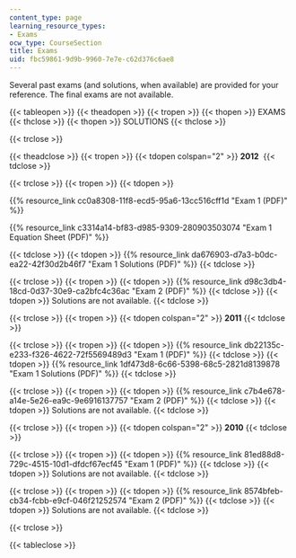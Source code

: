 ```yaml
---
content_type: page
learning_resource_types:
- Exams
ocw_type: CourseSection
title: Exams
uid: fbc59861-9d9b-9960-7e7e-c62d376c6ae8
---
```


Several past exams (and solutions, when available) are provided for your reference. The final exams are not available.

{{< tableopen >}}
{{< theadopen >}}
{{< tropen >}}
{{< thopen >}}
EXAMS
{{< thclose >}}
{{< thopen >}}
SOLUTIONS
{{< thclose >}}

{{< trclose >}}

{{< theadclose >}}
{{< tropen >}}
{{< tdopen colspan="2" >}}
**2012** 
{{< tdclose >}}

{{< trclose >}}
{{< tropen >}}
{{< tdopen >}}


{{% resource_link cc0a8308-11f8-ecd5-95a6-13cc516cff1d "Exam 1 (PDF)" %}}

{{% resource_link c3314a14-bf83-d985-9309-280903503074 "Exam 1 Equation Sheet (PDF)" %}}


{{< tdclose >}}
{{< tdopen >}}
{{% resource_link da676903-d7a3-b0dc-ea22-42f30d2b46f7 "Exam 1 Solutions (PDF)" %}}
{{< tdclose >}}

{{< trclose >}}
{{< tropen >}}
{{< tdopen >}}
{{% resource_link d98c3db4-18cd-0d37-30e9-ca2bfc4c36ac "Exam 2 (PDF)" %}}
{{< tdclose >}}
{{< tdopen >}}
Solutions are not available.
{{< tdclose >}}

{{< trclose >}}
{{< tropen >}}
{{< tdopen colspan="2" >}}
**2011** 
{{< tdclose >}}

{{< trclose >}}
{{< tropen >}}
{{< tdopen >}}
{{% resource_link db22135c-e233-f326-4622-72f5569489d3 "Exam 1 (PDF)" %}}
{{< tdclose >}}
{{< tdopen >}}
{{% resource_link 1df473d8-6c66-5398-68c5-2821d8139878 "Exam 1 Solutions (PDF)" %}}
{{< tdclose >}}

{{< trclose >}}
{{< tropen >}}
{{< tdopen >}}
{{% resource_link c7b4e678-a14e-5e26-ea9c-9e6916137757 "Exam 2 (PDF)" %}}
{{< tdclose >}}
{{< tdopen >}}
Solutions are not available.
{{< tdclose >}}

{{< trclose >}}
{{< tropen >}}
{{< tdopen colspan="2" >}}
**2010** 
{{< tdclose >}}

{{< trclose >}}
{{< tropen >}}
{{< tdopen >}}
{{% resource_link 81ed88d8-729c-4515-10d1-dfdcf67ecf45 "Exam 1 (PDF)" %}}
{{< tdclose >}}
{{< tdopen >}}
Solutions are not available.
{{< tdclose >}}

{{< trclose >}}
{{< tropen >}}
{{< tdopen >}}
{{% resource_link 8574bfeb-cb34-fcbb-e9cf-046f21252574 "Exam 2 (PDF)" %}}
{{< tdclose >}}
{{< tdopen >}}
Solutions are not available.
{{< tdclose >}}

{{< trclose >}}

{{< tableclose >}}